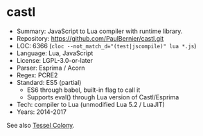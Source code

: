 # castl

* Summary:    JavaScript to Lua compiler with runtime library.
* Repository: https://github.com/PaulBernier/castl.git
* LOC:        6366 (`cloc --not_match_d="(test|jscompile)" lua *.js`)
* Language:   Lua, JavaScript
* License:    LGPL-3.0-or-later
* Parser:     Esprima / Acorn
* Regex:      PCRE2
* Standard:   ES5 (partial)
  * ES6 through babel, built-in flag to call it
  * Supports eval() through Lua version of Castl/Esprima
* Tech:       compiler to Lua (unmodified Lua 5.2 / LuaJIT)
* Years:      2014-2017

See also [Tessel Colony](tessel-colony.md).
